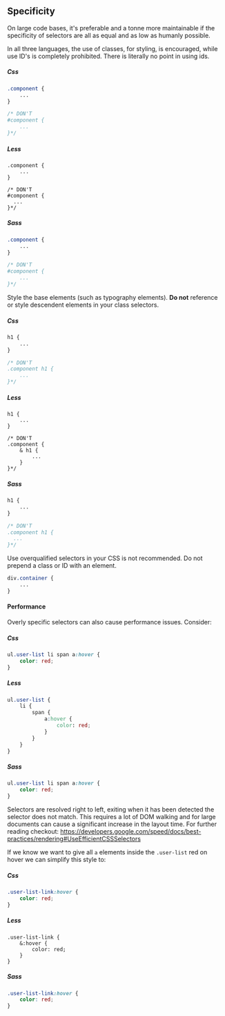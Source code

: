 ## Specificity

On large code bases, it's preferable and a tonne more maintainable if the specificity of selectors are all as equal and
as low as humanly possible.

In all three languages, the use of classes, for styling, is encouraged, while use ID's is completely prohibited. There
is literally no point in using ids.

<!-- --lang-ex -->

##### Css

```css
.component {
    ...
}

/* DON'T
#component {
    ...
}*/
```

##### Less

```less
.component {
    ...
}

/* DON'T
#component {
  ...
}*/
```

##### Sass

```css
.component {
    ...
}

/* DON'T
#component {
    ...
}*/
```
<!-- --lang-ex-end -->

Style the base elements (such as typography elements). **Do not** reference or style descendent elements in your class
selectors.

<!-- --lang-ex -->

##### Css

```css
h1 {
    ...
}

/* DON'T
.component h1 {
    ...
}*/
```

##### Less

```less
h1 {
    ...
}

/* DON'T
.component {
    & h1 {
        ...
    }
}*/
```

##### Sass

```css
h1 {
    ...
}

/* DON'T
.component h1 {
  ...
}*/
```

<!-- --lang-ex-end -->


Use overqualified selectors in your CSS is not recommended. Do not prepend a class or ID with an element.

```css
div.container {
    ...
}
```

#### Performance

Overly specific selectors can also cause performance issues. Consider:

<!-- --lang-ex -->

##### Css

```css
ul.user-list li span a:hover {
    color: red;
}
```

##### Less

```css
ul.user-list {
    li {
        span {
            a:hover {
                color: red;
            }
        }
    }
}
```

##### Sass

```css
ul.user-list li span a:hover {
    color: red;
}
```

<!-- --lang-ex-end -->

Selectors are resolved right to left, exiting when it has been detected the selector does not match. This requires a lot
of DOM walking and for large documents can cause a significant increase in the layout time. For further reading checkout:
https://developers.google.com/speed/docs/best-practices/rendering#UseEfficientCSSSelectors

If we know we want to give all `a` elements inside the `.user-list` red on hover we can simplify this style to:

<!-- --lang-ex -->

##### Css

```css
.user-list-link:hover {
    color: red;
}
```

##### Less

```less
.user-list-link {
    &:hover {
        color: red;
    }
}
```

##### Sass

```css
.user-list-link:hover {
    color: red;
}
```

<!-- --lang-ex-end -->
